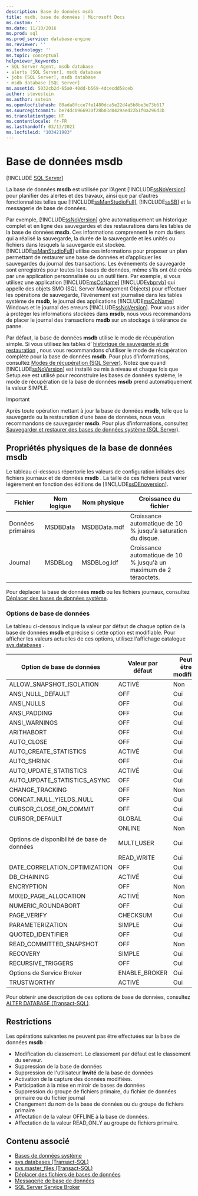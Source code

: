 ```yaml
---
description: Base de données msdb
title: msdb, base de données | Microsoft Docs
ms.custom: ''
ms.date: 11/10/2016
ms.prod: sql
ms.prod_service: database-engine
ms.reviewer: ''
ms.technology: ''
ms.topic: conceptual
helpviewer_keywords:
- SQL Server Agent, msdb database
- alerts [SQL Server], msdb database
- jobs [SQL Server], msdb database
- msdb database [SQL Server]
ms.assetid: 5032cb2d-65a0-40dd-b569-4dcecdd58ceb
author: stevestein
ms.author: sstein
ms.openlocfilehash: 80ada8fcce7fe1480dca5e22d4a5b8be3e73b617
ms.sourcegitcommit: be74dc0966930f28b03d0429aed22b1f0a296d3b
ms.translationtype: HT
ms.contentlocale: fr-FR
ms.lasthandoff: 03/13/2021
ms.locfileid: "103421983"
---
```

# <a name="msdb-database"></a>Base de données msdb
 [!INCLUDE [SQL Server](../../includes/applies-to-version/sqlserver.md)]

  La base de données **msdb** est utilisée par l’Agent [!INCLUDE[ssNoVersion](../../includes/ssnoversion-md.md)] pour planifier des alertes et des travaux, ainsi que par d’autres fonctionnalités telles que [!INCLUDE[ssManStudioFull](../../includes/ssmanstudiofull-md.md)], [!INCLUDE[ssSB](../../includes/sssb-md.md)] et la messagerie de base de données.  
  
 Par exemple, [!INCLUDE[ssNoVersion](../../includes/ssnoversion-md.md)] gère automatiquement un historique complet et en ligne des sauvegardes et des restaurations dans les tables de la base de données **msdb**. Ces informations comprennent le nom du tiers qui a réalisé la sauvegarde, la durée de la sauvegarde et les unités ou fichiers dans lesquels la sauvegarde est stockée. [!INCLUDE[ssManStudioFull](../../includes/ssmanstudiofull-md.md)] utilise ces informations pour proposer un plan permettant de restaurer une base de données et d’appliquer les sauvegardes du journal des transactions. Les événements de sauvegarde sont enregistrés pour toutes les bases de données, même s'ils ont été créés par une application personnalisée ou un outil tiers. Par exemple, si vous utilisez une application [!INCLUDE[msCoName](../../includes/msconame-md.md)] [!INCLUDE[vbprvb](../../includes/vbprvb-md.md)] qui appelle des objets SMO (SQL Server Management Objects) pour effectuer les opérations de sauvegarde, l’événement est journalisé dans les tables système de **msdb**, le journal des applications [!INCLUDE[msCoName](../../includes/msconame-md.md)] Windows et le journal des erreurs [!INCLUDE[ssNoVersion](../../includes/ssnoversion-md.md)]. Pour vous aider à protéger les informations stockées dans **msdb**, nous vous recommandons de placer le journal des transactions **msdb** sur un stockage à tolérance de panne.  
  
 Par défaut, la base de données **msdb** utilise le mode de récupération simple. Si vous utilisez les tables d’ [historique de sauvegarde et de restauration](../../relational-databases/backup-restore/backup-history-and-header-information-sql-server.md) , nous vous recommandons d’utiliser le mode de récupération complète pour la base de données **msdb**. Pour plus d’informations, consultez [Modes de récupération &#40;SQL Server&#41;](../../relational-databases/backup-restore/recovery-models-sql-server.md). Notez que quand [!INCLUDE[ssNoVersion](../../includes/ssnoversion-md.md)] est installé ou mis à niveau et chaque fois que Setup.exe est utilisé pour reconstruire les bases de données système, le mode de récupération de la base de données **msdb** prend automatiquement la valeur SIMPLE.  
  
> [!IMPORTANT]  
>  Après toute opération mettant à jour la base de données **msdb**, telle que la sauvegarde ou la restauration d’une base de données, nous vous recommandons de sauvegarder **msdb**. Pour plus d’informations, consultez [Sauvegarder et restaurer des bases de données système &#40;SQL Server&#41;](../../relational-databases/backup-restore/back-up-and-restore-of-system-databases-sql-server.md).  
  
## <a name="physical-properties-of-msdb"></a>Propriétés physiques de la base de données msdb  
 Le tableau ci-dessous répertorie les valeurs de configuration initiales des fichiers journaux et de données **msdb** . La taille de ces fichiers peut varier légèrement en fonction des éditions de [!INCLUDE[ssDEnoversion](../../includes/ssdenoversion-md.md)].  
  
|Fichier|Nom logique|Nom physique|Croissance du fichier|  
|----------|------------------|-------------------|-----------------|  
|Données primaires|MSDBData|MSDBData.mdf|Croissance automatique de 10 % jusqu'à saturation du disque.|  
|Journal|MSDBLog|MSDBLog.ldf|Croissance automatique de 10 % jusqu'à un maximum de 2 téraoctets.|  
  
 Pour déplacer la base de données **msdb** ou les fichiers journaux, consultez [Déplacer des bases de données système](../../relational-databases/databases/move-system-databases.md).  
  
### <a name="database-options"></a>Options de base de données  
 Le tableau ci-dessous indique la valeur par défaut de chaque option de la base de données **msdb** et précise si cette option est modifiable. Pour afficher les valeurs actuelles de ces options, utilisez l'affichage catalogue [sys.databases](../../relational-databases/system-catalog-views/sys-databases-transact-sql.md) .  
  
|Option de base de données|Valeur par défaut|Peut être modifiée|  
|---------------------|-------------------|---------------------|  
|ALLOW_SNAPSHOT_ISOLATION|ACTIVÉ|Non|  
|ANSI_NULL_DEFAULT|OFF|Oui|  
|ANSI_NULLS|OFF|Oui|  
|ANSI_PADDING|OFF|Oui|  
|ANSI_WARNINGS|OFF|Oui|  
|ARITHABORT|OFF|Oui|  
|AUTO_CLOSE|OFF|Oui|  
|AUTO_CREATE_STATISTICS|ACTIVÉ|Oui|  
|AUTO_SHRINK|OFF|Oui|  
|AUTO_UPDATE_STATISTICS|ACTIVÉ|Oui|  
|AUTO_UPDATE_STATISTICS_ASYNC|OFF|Oui|  
|CHANGE_TRACKING|OFF|Non|  
|CONCAT_NULL_YIELDS_NULL|OFF|Oui|  
|CURSOR_CLOSE_ON_COMMIT|OFF|Oui|  
|CURSOR_DEFAULT|GLOBAL|Oui|  
|Options de disponibilité de base de données|ONLINE<br /><br /> MULTI_USER<br /><br /> READ_WRITE|Non<br /><br /> Oui<br /><br /> Oui|  
|DATE_CORRELATION_OPTIMIZATION|OFF|Oui|  
|DB_CHAINING|ACTIVÉ|Oui|  
|ENCRYPTION|OFF|Non|  
|MIXED_PAGE_ALLOCATION|ACTIVÉ|Non|  
|NUMERIC_ROUNDABORT|OFF|Oui|  
|PAGE_VERIFY|CHECKSUM|Oui|  
|PARAMETERIZATION|SIMPLE|Oui|  
|QUOTED_IDENTIFIER|OFF|Oui|  
|READ_COMMITTED_SNAPSHOT|OFF|Non|  
|RECOVERY|SIMPLE|Oui|  
|RECURSIVE_TRIGGERS|OFF|Oui|  
|Options de Service Broker|ENABLE_BROKER|Oui|  
|TRUSTWORTHY|ACTIVÉ|Oui|  
  
 Pour obtenir une description de ces options de base de données, consultez [ALTER DATABASE &#40;Transact-SQL&#41;](../../t-sql/statements/alter-database-transact-sql.md).  
  
## <a name="restrictions"></a>Restrictions  
 Les opérations suivantes ne peuvent pas être effectuées sur la base de données **msdb** :  
  
-   Modification du classement. Le classement par défaut est le classement du serveur.  
-   Suppression de la base de données  
-   Suppression de l'utilisateur **Invité** de la base de données  
-   Activation de la capture des données modifiées.  
-   Participation à la mise en miroir de bases de données  
-   Suppression du groupe de fichiers primaire, du fichier de données primaire ou du fichier journal  
-   Changement du nom de la base de données ou du groupe de fichiers primaire  
-   Affectation de la valeur OFFLINE à la base de données.  
-   Affectation de la valeur READ_ONLY au groupe de fichiers primaire.  
  
## <a name="related-content"></a>Contenu associé  
- [Bases de données système](../../relational-databases/databases/system-databases.md)  
- [sys.databases &#40;Transact-SQL&#41;](../../relational-databases/system-catalog-views/sys-databases-transact-sql.md)  
- [sys.master_files &#40;Transact-SQL&#41;](../../relational-databases/system-catalog-views/sys-master-files-transact-sql.md)  
- [Déplacer des fichiers de bases de données](../../relational-databases/databases/move-database-files.md)  
- [Messagerie de base de données](../../relational-databases/database-mail/database-mail.md)  
- [SQL Server Service Broker](../../database-engine/configure-windows/sql-server-service-broker.md)  
  
  
